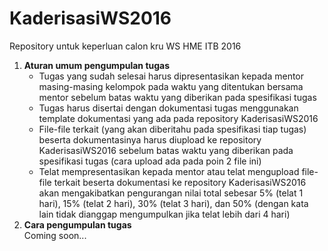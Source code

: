 # KaderisasiWS2016
Repository untuk keperluan calon kru WS HME ITB 2016

1. **Aturan umum pengumpulan tugas**
   * Tugas yang sudah selesai harus dipresentasikan kepada mentor masing-masing kelompok pada waktu yang ditentukan bersama mentor sebelum batas waktu yang diberikan pada spesifikasi tugas
   * Tugas harus disertai dengan dokumentasi tugas menggunakan template dokumentasi yang ada pada repository KaderisasiWS2016
   * File-file terkait (yang akan diberitahu pada spesifikasi tiap tugas) beserta dokumentasinya harus diupload ke repository KaderisasiWS2016 sebelum batas waktu yang diberikan pada spesifikasi tugas (cara upload ada pada poin 2 file ini)
   * Telat mempresentasikan kepada mentor atau telat mengupload file-file terkait beserta dokumentasi ke repository KaderisasiWS2016 akan mengakibatkan pengurangan nilai total sebesar 5% (telat 1 hari), 15% (telat 2 hari), 30% (telat 3 hari), dan 50% (dengan kata lain tidak dianggap mengumpulkan jika telat lebih dari 4 hari)
2. **Cara pengumpulan tugas**<br  />
Coming soon...


